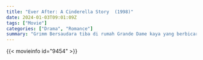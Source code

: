 ```yaml
---
title: "Ever After: A Cinderella Story  (1998)"
date: 2024-01-03T09:01:09Z
tags: ["Movie"]
categories: ["Drama", "Romance"]
summary: "Grimm Bersaudara tiba di rumah Grande Dame kaya yang berbicara tentang banyak legenda seputar dongeng gadis cinder sebelum menceritakan kisah "kebenaran" kisah nenek moyangnya."
---
```


<mux-player stream-type="on-demand"
src="https://kp3d-my.sharepoint.com/personal/ryoo_kp3d_onmicrosoft_com/_layouts/15/download.aspx?share=EallXJrMcK5ArBgoJNzB74UBX5OsllRCchveKJHvr49k6w" prefer-playback="mse" controls>

</mux-player>


{{< movieinfo id="9454" >}}

<script src="https://cdn.jsdelivr.net/npm/@mux/mux-player"></script>

 <script type="application/ld+json ">
{
"@context": "https://schema.org/",
"@type": "VideoObject",
"name": "Ever After: A Cinderella Story",
"contentUrl": "https://stream.mux.com/XTe64lEocYQDsHBltjd024IHx4pcpBpS01bzWyMwvOuPo.m3u8",
"thumbnailUrl": "https://www.themoviedb.org/t/p/original/9eSoJrj8LkbUzuPSJzgSXWKexKj.jpg?width=314&fit_mode=preserve&time=25",
"uploadDate": "2023-12-25T06:24:19Z",
}

</script>